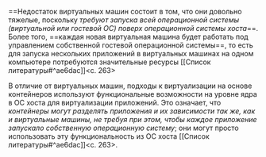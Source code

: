 ==Недостаток виртуальных машин состоит в том, что они довольно тяжелые, поскольку _требуют запуска всей операционной системы (виртуальной или гостевой ОС) поверх операционной системы хоста_==. Более того, ==каждая новая виртуальная машина будет работать под управлением собственной гостевой операционной системы==, то есть для запуска нескольких приложений в виртуальных машинах на одном компьютере потребуются значительные ресурсы [[Список литературы#^ae6dac]]<c. 263>

В отличие от виртуальных машин, подходы к виртуализации на основе контейнеров используют функциональные возможности на уровне ядра в ОС хоста для виртуализации приложений. Это означает, что _контейнеры могут разделять приложения и их зависимости так же, как и виртуальные машины, не требуя при этом, чтобы каждое приложение запускало собственную операционную систему_; они могут просто использовать эту функциональность из ОС хоста [[Список литературы#^ae6dac]]<c. 263>.


